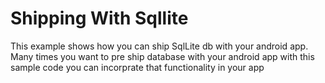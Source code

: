 Shipping With Sqllite
===================

This example shows how you can ship SqlLite db with your android app. Many times you want to pre ship database with your android app with this sample code you can incorprate that functionality in your app